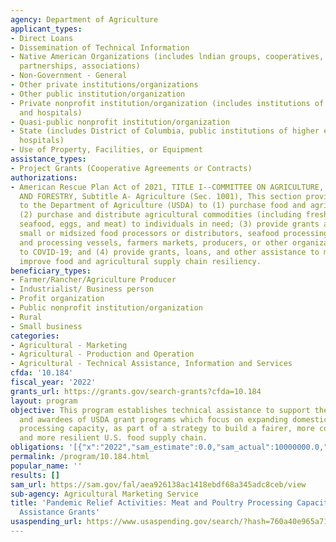 ```yaml
---
agency: Department of Agriculture
applicant_types:
- Direct Loans
- Dissemination of Technical Information
- Native American Organizations (includes lndian groups, cooperatives, corporations,
  partnerships, associations)
- Non-Government - General
- Other private institutions/organizations
- Other public institution/organization
- Private nonprofit institution/organization (includes institutions of higher education
  and hospitals)
- Quasi-public nonprofit institution/organization
- State (includes District of Columbia, public institutions of higher education and
  hospitals)
- Use of Property, Facilities, or Equipment
assistance_types:
- Project Grants (Cooperative Agreements or Contracts)
authorizations:
- American Rescue Plan Act of 2021, TITLE I--COMMITTEE ON AGRICULTURE, NUTRITION,
  AND FORESTRY, Subtitle A- Agriculture (Sec. 1001), This section provides funding
  to the Department of Agriculture (USDA) to (1) purchase food and agricultural commodities;
  (2) purchase and distribute agricultural commodities (including fresh produce, dairy,
  seafood, eggs, and meat) to individuals in need; (3) provide grants and loans for
  small or midsized food processors or distributors, seafood processing facilities
  and processing vessels, farmers markets, producers, or other organizations to respond
  to COVID-19; and (4) provide grants, loans, and other assistance to maintain and
  improve food and agricultural supply chain resiliency.
beneficiary_types:
- Farmer/Rancher/Agriculture Producer
- Industrialist/ Business person
- Profit organization
- Public nonprofit institution/organization
- Rural
- Small business
categories:
- Agricultural - Marketing
- Agricultural - Production and Operation
- Agricultural - Technical Assistance, Information and Services
cfda: '10.184'
fiscal_year: '2022'
grants_url: https://grants.gov/search-grants?cfda=10.184
layout: program
objective: This program establishes technical assistance to support the applicants
  and awardees of USDA grant programs which focus on expanding domestic meat and poultry
  processing capacity, as part of a strategy to build a fairer, more competitive,
  and more resilient U.S. food supply chain.
obligations: '[{"x":"2022","sam_estimate":0.0,"sam_actual":10000000.0,"usa_spending_actual":9266116.0},{"x":"2023","sam_estimate":15000000.0,"sam_actual":0.0,"usa_spending_actual":13782010.0},{"x":"2024","sam_estimate":0.0,"sam_actual":0.0,"usa_spending_actual":0.0}]'
permalink: /program/10.184.html
popular_name: ''
results: []
sam_url: https://sam.gov/fal/aea926138ac1418ebdf68a345adc8ceb/view
sub-agency: Agricultural Marketing Service
title: 'Pandemic Relief Activities: Meat and Poultry Processing Capacity - Technical
  Assistance Grants'
usaspending_url: https://www.usaspending.gov/search/?hash=760a40e965a71ac8ccf83d83dde7912e
---
```

